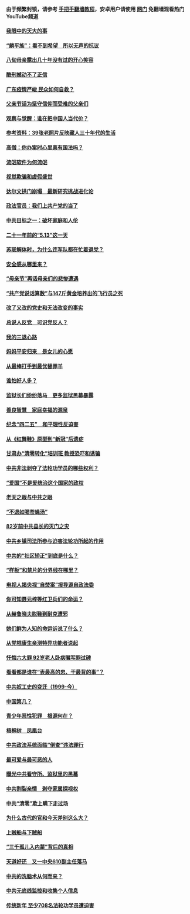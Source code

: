 #### 由于频繁封锁，请参考 [手把手翻墙教程](https://github.com/gfw-breaker/guides/wiki/)，安卓用户请使用 [网门](https://github.com/gfw-breaker/nogfw/blob/master/dl.md?t=07050701) 免翻墙观看热门YouTube频道 

#### [我眼中的天大的事](../pages/19/427619.md?t=07050701) 

#### [“躺平族”：看不到希望　所以无声的抗议](../pages/19/427464.md?t=07050701) 

#### [八旬母亲露出几十年没有过的开心笑容](../pages/19/427429.md?t=07050701) 

#### [酷刑撼动不了正信](../pages/19/427414.md?t=07050701) 

#### [广东疫情严峻 民众如何自救？](../pages/19/427311.md?t=07050701) 

#### [父亲节话为坚守信仰而受难的父亲们](../pages/19/427033.md?t=07050701) 

#### [观察与觉醒：谁在把中国人当代价？](../pages/19/426987.md?t=07050701) 

#### [参考资料：39张老照片反映藏人三十年代的生活](../pages/19/426471.md?t=07050701) 

#### [高僧：你办案时心里真有国法吗？](../pages/19/426530.md?t=07050701) 

#### [流氓软件为何流氓](../pages/19/426531.md?t=07050701) 

#### [视觉欺骗和虚假盛世](../pages/19/426443.md?t=07050701) 

#### [达尔文拱门崩塌　最新研究挑战进化论](../pages/19/426009.md?t=07050701) 

#### [政法官员：我们上共产党的当了](../pages/19/425351.md?t=07050701) 

#### [中共目标之一：破坏家庭和人伦](../pages/19/424454.md?t=07050701) 

#### [二十一年前的“5.13”这一天](../pages/19/424814.md?t=07050701) 

#### [苏联解体时，为什么连军队都在忙着退党？](../pages/19/424335.md?t=07050701) 

#### [安全感从哪里来？](../pages/19/424336.md?t=07050701) 

#### [“母亲节”再话母亲们的悲惨遭遇](../pages/19/424234.md?t=07050701) 

#### [“共产党说话算数”与147斤黄金培养出的飞行员之死](../pages/19/424115.md?t=07050701) 

#### [改了又改的党史和无法改变的事实](../pages/19/424037.md?t=07050701) 

#### [总说人反党　可识党反人？](../pages/19/423820.md?t=07050701) 

#### [我的三退心路](../pages/19/423876.md?t=07050701) 

#### [妈妈平安归来　是女儿的心愿](../pages/19/423947.md?t=07050701) 

#### [从最棒打手到最优替罪羊](../pages/19/423819.md?t=07050701) 

#### [谁怕好人多？](../pages/19/423774.md?t=07050701) 

#### [监狱长们纷纷落马　更多监狱黑幕暴露](../pages/19/423787.md?t=07050701) 

#### [善良智慧　家庭幸福的源泉](../pages/19/423632.md?t=07050701) 

#### [纪念“四二五”　和平理性反迫害](../pages/19/423660.md?t=07050701) 

#### [从《红舞鞋》原型到“新冠”后遗症](../pages/19/423509.md?t=07050701) 

#### [甘肃办“清零转化”培训班 教授恐吓和诱骗](../pages/19/423498.md?t=07050701) 

#### [中共非法剥夺了法轮功学员的哪些权利？](../pages/19/423392.md?t=07050701) 

#### [“爱国”不是爱统治这个国家的政权](../pages/19/423029.md?t=07050701) 

#### [老天之眼与中共之眼](../pages/19/423378.md?t=07050701) 

#### [“不退如喝苍蝇汤”](../pages/19/423287.md?t=07050701) 

#### [82岁前中共县长的灭门之灾](../pages/19/423055.md?t=07050701) 

#### [中共乡镇司法所参与迫害法轮功所起的作用](../pages/19/423064.md?t=07050701) 

#### [中共的“社区矫正”到底是什么？](../pages/19/422870.md?t=07050701) 

#### [“样板”和禁片的分界线在哪里？](../pages/19/422704.md?t=07050701) 

#### [电视人揭央视“自焚案”报导源自政法委](../pages/19/422770.md?t=07050701) 

#### [你可知聂元梓等红卫兵们的命运？](../pages/19/422848.md?t=07050701) 

#### [从赫鲁晓夫脱鞋到耐克遭邪](../pages/19/422826.md?t=07050701) 

#### [她们鲜为人知的命运诉说了什么？](../pages/19/422754.md?t=07050701) 

#### [从党棍康生亲测特异功能者说起](../pages/19/422657.md?t=07050701) 

#### [忏悔六大罪 92岁老人卧病嘱写罪过碑](../pages/19/422750.md?t=07050701) 

#### [看看都是谁在“表最高的忠、干最背的事”？](../pages/19/422703.md?t=07050701) 

#### [中共奴工史的变迁（1999-今）](../pages/19/422656.md?t=07050701) 

#### [中国第几？](../pages/19/422496.md?t=07050701) 

#### [青少年恶性犯罪　根源何在？](../pages/19/422449.md?t=07050701) 

#### [梧桐树　凤凰台](../pages/19/422442.md?t=07050701) 

#### [中共政法系统面临“倒查”违法罪行](../pages/19/422497.md?t=07050701) 

#### [最可爱与最可恶的人](../pages/19/422448.md?t=07050701) 

#### [曝光中共看守所、监狱里的黑幕](../pages/19/422390.md?t=07050701) 

#### [中共割裂亲情　剥夺家属探视权](../pages/19/422364.md?t=07050701) 

#### [中共“清零”欺上瞒下走过场](../pages/19/422306.md?t=07050701) 

#### [为什么古代的官和今天差别这么大？](../pages/19/422228.md?t=07050701) 

#### [上贼船与下贼船](../pages/19/422276.md?t=07050701) 

#### [“三千孤儿入内蒙”背后的真相](../pages/19/422229.md?t=07050701) 

#### [天道好还　又一中央610副主任落马](../pages/19/422155.md?t=07050701) 

#### [中共的洗脑术从何而来？](../pages/19/422154.md?t=07050701) 

#### [中共无底线监控和收集个人信息](../pages/19/422039.md?t=07050701) 

#### [传统新年 至少708名法轮功学员遭迫害](../pages/19/421946.md?t=07050701) 

